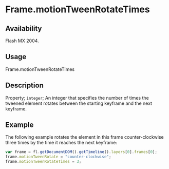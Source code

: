 # Frame.motionTweenRotateTimes

## Availability

Flash MX 2004.

## Usage

Frame.motionTweenRotateTimes

## Description

Property; `integer`; An integer that specifies the number of times the tweened element rotates between the starting keyframe and the next keyframe.

## Example

The following example rotates the element in this frame counter-clockwise three times by the time it reaches the next keyframe:

```javascript
var frame = fl.getDocumentDOM().getTimeline().layers[0].frames[0];
frame.motionTweenRotate = "counter-clockwise";
frame.motionTweenRotateTimes = 3;
```
